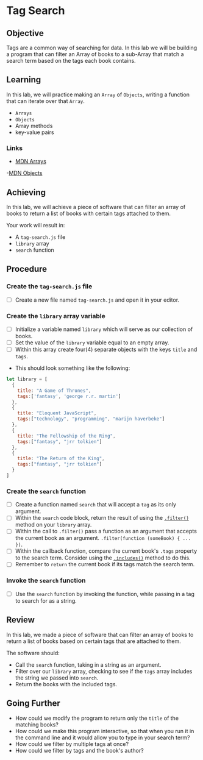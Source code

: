 # Tag Search

## Objective

Tags are a common way of searching for data. In this lab we will be building a program that can filter an Array of books to a sub-Array that match a search term based on the tags each book contains.

## Learning

In this lab, we will practice making an `Array` of `Objects`, writing a function that can iterate over that `Array`.

- `Arrays`
- `Objects`
- Array methods
- key-value pairs

### Links

- [MDN Arrays](https://developer.mozilla.org/en-US/docs/Learn/JavaScript/First_steps/Arrays)

-[MDN Objects](https://developer.mozilla.org/en-US/docs/Learn/JavaScript/Objects/Basics)

## Achieving

In this lab, we will achieve a piece of software that can filter an array of books to return a list of books with certain tags attached to them.

Your work will result in:

- A `tag-search.js` file
- `library` array
- `search` function

## Procedure

### Create the `tag-search.js` file

- [ ]  Create a new file named `tag-search.js` and open it in your editor.

### Create the `library` array variable

- [ ] Initialize a variable named `library` which will serve as our collection of books.
- [ ] Set the value of the `library` variable equal to an empty array.
- [ ] Within this array create four(4) separate objects with the keys `title` and `tags`.
- This should look something like the following:

```js
let library = [
  {
    title: "A Game of Thrones",
    tags:['fantasy', 'george r.r. martin']
  },
  {
    title: "Eloquent JavaScript",
    tags:["technology", "programming", "marijn haverbeke"]
  },
  {
    title: "The Fellowship of the Ring",
    tags:["fantasy", "jrr tolkien"]
  },
  {
    title: "The Return of the King",
    tags:["fantasy", "jrr tolkien"]
  }
] 
```

### Create the `search` function

- [ ] Create a function named `search` that will accept a `tag` as its only argument.
- [ ] Within the `search` code block, return the result of using the [`.filter()`](https://developer.mozilla.org/en-US/docs/Web/JavaScript/Reference/Global_Objects/Array/filter) method on your `library` array.
- [ ] Within the call to `.filter()` pass a function as an argument that accepts the current book as an argument. `.filter(function (someBook) { ... })`.
- [ ] Within the callback function, compare the current book's `.tags` property to the search term. Consider using the [`.includes()`](https://developer.mozilla.org/en-US/docs/Web/JavaScript/Reference/Global_Objects/Array/includes) method to do this.
- [ ] Remember to `return` the current book if its tags match the search term.

### Invoke the `search` function

- [ ] Use the `search` function by invoking the function, while passing in a tag to search for as a string.

## Review

In this lab, we made a piece of software that can filter an array of books to return a list of books based on certain tags that are attached to them.

The software should:

- Call the `search` function, taking in a string as an argument.
- Filter over our `library` array, checking to see if the `tags` array includes the string we passed into `search`.
- Return the books with the included tags.

## Going Further

- How could we modify the program to return only the `title` of the matching books?
- How could we make this program interactive, so that when you run it in the command line and it would allow you to type in your search term?
- How could we filter by multiple tags at once?
- How could we filter by tags and the book's author?

